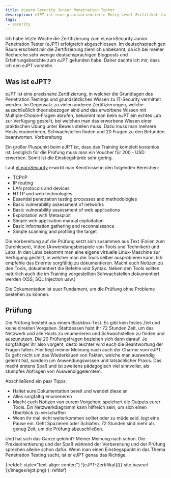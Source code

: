 ```yaml
---
title: eLearn Security Junior Penetration Tester
description: eJPT ist eine praxisorientierte Entry-Level Zertifikat für Penetration Testing und offensive IT-Sicherheit.
tags:
 - security
---
```


Ich habe letzte Woche die Zertifizierung zum eLearnSecurity Junior Penetration Tester (eJPT) erfolgreich abgeschlossen. Im deutschsprachigen Raum erscheint mir die Zertifizierung ziemlich unbekannt, da ich bei meiner Recherche sehr wenige deutschsprachigen Blogposts und Erfahrungsberichte zum eJPT gefunden habe. Daher dachte ich mir, dass ich den eJPT vorstelle.

## Was ist eJPT?

eJPT ist eine praxisnahe Zertifizierung, in welcher die Grundlagen des Penetration Testings und grundsätzliches Wissen zu IT-Security vermittelt werden. Im Gegensatz zu vielen anderen Zertifizierungen, welche ausschließlich theoriebezogen sind und das erworbene Wissen mit Multiple-Choice-Fragen abrufen, bekommt man beim eJPT ein echtes Lab zur Verfügung gestellt, bei welchen man das erworbene Wissen einer praktischen Übung unter Beweis stellen muss. Dazu muss man mehrere Hosts enumerieren, Schwachstellen finden und 20 Fragen zu den Befunden beantworten.
Vorbereitung

Ein großer Pluspunkt beim eJPT ist, dass das Training komplett kostenlos ist. Lediglich für die Prüfung muss man ein Voucher für 200,- USD erwerben. Somit ist die Einstiegshürde sehr gering.

Laut [eLearnSecurity](https://elearnsecurity.com/product/ejpt-certification/) erwirbt man Kenntnisse in den folgenden Bereichen:

* TCP/IP
* IP routing
* LAN protocols and devices
* HTTP and web technologies
* Essential penetration testing processes and methodologies
* Basic vulnerability assessment of networks
* Basic vulnerability assessment of web applications
* Exploitation with Metasploit
* Simple web application manual exploitation
* Basic information gathering and reconnaissance
* Simple scanning and profiling the target


Die Vorbereitung auf die Prüfung setzt sich zusammen aus Text (Folien zum Durchlesen), Video (Anwendungsbeispiele von Tools und Techniken) und Labs. In den Labs bekommt man eine eigene virtuelle Linux-Maschine zur Verfügung gestellt, in welcher man die Tools selber ausprobieren kann. Ich empfehle das Erlernte sorgfältig zu dokumentieren. Macht euch Notizen zu den Tools, dokumentiert die Befehle und Syntax. Neben den Tools sollten natürlich auch die im Training vorgestellten Schwachstellen dokumentiert werden (XSS, SQL Injection usw.)

Die Dokumentation ist euer Fundament, um die Prüfung ohne Probleme bestehen zu können.

## Prüfung

Die Prüfung besteht aus einem Blackbox-Test. Es gibt kein festes Ziel und keine direkten Vorgaben. Stattdessen habt ihr 72 Stunden Zeit, um das Netzwerk und alle Hosts zu enumerieren und Schwachstellen zu finden und auszunutzen. Die 20 Prüfungsfragen beziehen sich dann darauf. Je sorgfältiger ihr also vorgeht, desto leichter wird euch die Beantwortung der Fragen fallen. Hier liegt meiner Meinung nach auch der Charme vom eJPT.  Es geht nicht um das Wiederkäuen von Fakten, welche man auswendig gelernt hat, sondern um Anwendungswissen und tatsächlicher Praxis. Das macht erstens Spaß und ist zweitens pädagogisch viel sinnvoller, als stumpfes Abfragen von Auswendiggelerntem.

Abschließend ein paar Tipps:

* Haltet eure Dokumentation bereit und wendet diese an
* Alles sorgfältig enumerieren
* Macht euch Notizen von eurem Vorgehen, speichert die Outputs eurer Tools. Ein Netzwerkdiagramm kann hilfreich sein, um sich einen Überblick zu verschaffen
* Wenn ihr mal nicht weiterkommen solltet oder zu müde seid, legt eine Pause ein. Geht Spazieren oder Schlafen. 72 Stunden sind mehr als genug Zeit, um die Prüfung abzuschließen.

Und hat sich das Ganze gelohnt? Meiner Meinung nach schon. Die Praxisorientierung und der Spaß während der Vorbereitung und der Prüfung sprechen alleine schon dafür. Wenn man einen Einstiegspunkt in das Thema Penetration Testing sucht, ist er eJPT genau das Richtige.


{:refdef: style="text-align: center;"}
![eJPT-Zertifikat]({{ site.baseurl }}/images/ejpt.png)
{: refdef} 